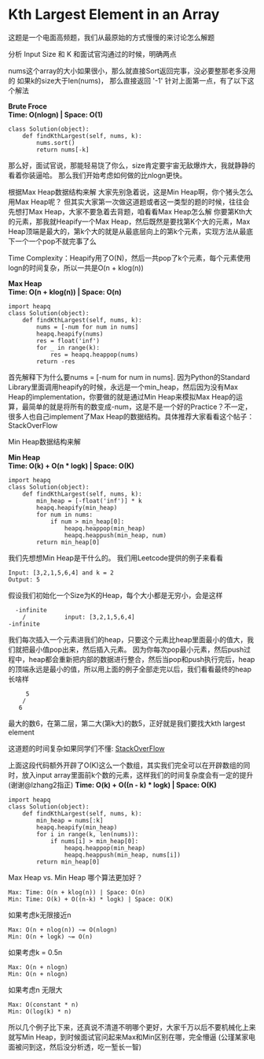 # Kth Largest Element in an Array

这题是一个电面高频题，我们从最原始的方式慢慢的来讨论怎么解题

分析 Input Size 和 K
和面试官沟通过的时候，明确两点

nums这个array的大小如果很小，那么就直接Sort返回完事，没必要整那老多没用的
如果k的size大于len(nums)， 那么直接返回 '-1'
针对上面第一点，有了以下这个解法

**Brute Froce**  
**Time: O(nlogn) | Space: O(1)**
```
class Solution(object):
    def findKthLargest(self, nums, k):
        nums.sort()
        return nums[-k]
```

那么好，面试官说，那能轻易饶了你么，size肯定要宇宙无敌爆炸大，我就静静的看着你装逼哈。
那么我们开始考虑如何做的比nlogn更快。

根据Max Heap数据结构来解
大家先别急着说，这是Min Heap啊，你个猪头怎么用Max Heap呢？
但其实大家第一次做这道题或者这一类型的题的时候，往往会先想打Max Heap，大家不要急着去背题，咱看看Max Heap怎么解
你要第Kth大的元素，那我就Heapify一个Max Heap，然后既然是要找第K个大的元素，Max Heap顶端是最大的，第k个大的就是从最底层向上的第k个元素，实现方法从最底下一个一个pop不就完事了么

Time Complexity：Heapify用了O(N)，然后一共pop了k个元素，每个元素使用logn的时间复杂，所以一共是O(n + klog(n))

**Max Heap**  
**Time: O(n + klog(n)) | Space: O(n)**  
```
import heapq
class Solution(object):
    def findKthLargest(self, nums, k):
        nums = [-num for num in nums]
        heapq.heapify(nums)
        res = float('inf')
        for _ in range(k):
            res = heapq.heappop(nums)
        return -res
```

首先解释下为什么要nums = [-num for num in nums]. 因为Python的Standard Library里面调用heapify的时候，永远是一个min_heap，然后因为没有Max Heap的implementation，你要做的就是通过Min Heap来模拟Max Heap的运算，最简单的就是将所有的数变成-num，这是不是一个好的Practice？不一定，很多人也自己implement了Max Heap的数据结构。具体推荐大家看看这个帖子：StackOverFlow

Min Heap数据结构来解  

**Min Heap**  
**Time: O(k) + O(n * logk) | Space: O(K)**  

```
import heapq
class Solution(object):
    def findKthLargest(self, nums, k):
        min_heap = [-float('inf')] * k
        heapq.heapify(min_heap)
        for num in nums:
            if num > min_heap[0]:
                heapq.heappop(min_heap)
                heapq.heappush(min_heap, num)
        return min_heap[0]
```        
我们先想想Min Heap是干什么的。
我们用Leetcode提供的例子来看看
```
Input: [3,2,1,5,6,4] and k = 2
Output: 5
```
假设我们初始化一个Size为K的Heap，每个大小都是无穷小，会是这样
```
  -infinite
    /           input: [3,2,1,5,6,4]
-infinite    
```
我们每次插入一个元素进我们的heap，只要这个元素比heap里面最小的值大，我们就把最小值pop出来，然后插入元素。
因为你每次pop最小元素，然后push过程中，heap都会重新把内部的数据进行整合，然后当pop和push执行完后，heap的顶端永远是最小的值，所以用上面的例子全部走完以后，我们看看最终的heap长啥样
```
     5
    /           
   6    
```
最大的数6，在第二层，第二大(第k大)的数5，正好就是我们要找大kth largest element

这道题的时间复杂如果同学们不懂: [StackOverFlow](https://stackoverflow.com/questions/2501457/what-do-i-use-for-a-max-heap-implementation-in-python)


上面这段代码额外开辟了O(K)这么一个数组，其实我们完全可以在开辟数组的同时，放入input array里面前k个数的元素，这样我们的时间复杂度会有一定的提升 (谢谢@lzhang2指正)
**Time: O(k) + O((n - k) * logk) | Space: O(K)**
```
import heapq
class Solution(object):
    def findKthLargest(self, nums, k):
        min_heap = nums[:k]
        heapq.heapify(min_heap)
        for i in range(k, len(nums)):
            if nums[i] > min_heap[0]:
                heapq.heappop(min_heap)
                heapq.heappush(min_heap, nums[i])
        return min_heap[0]
```
Max Heap vs. Min Heap
哪个算法更加好？
```
Max: Time: O(n + klog(n)) | Space: O(n)
Min: Time: O(k) + O((n-k) * logk) | Space: O(K)
```
如果考虑k无限接近n
```
Max: O(n + nlog(n)) ~= O(nlogn)
Min: O(n + logk) ~= O(n)
```
如果考虑k = 0.5n
```
Max: O(n + nlogn)
Min: O(n + nlogn)
```
如果考虑n 无限大
```
Max: O(constant * n)  
Min: O(log(k) * n)
```

所以几个例子比下来，还真说不清道不明哪个更好，大家千万以后不要机械化上来就写Min Heap，到时候面试官问起来Max和Min区别在哪，完全懵逼 (公瑾某家电面被问到这，然后没分析透，吃一堑长一智)
